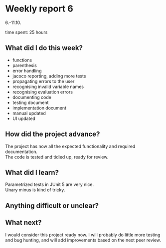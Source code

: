 # Weekly report 6

6.-11.10.

time spent: 25 hours

## What did I do this week?
- functions
- parenthesis
- error handling
- jacoco reporting, adding more tests
- propagating errors to the user
- recognising invalid variable names
- recognising evaluation errors
- documenting code
- testing document
- implementation document
- manual updated
- UI updated

## How did the project advance?
The project has now all the expected functionality and required documentation.  
The code is tested and tidied up, ready for review. 

## What did I learn?
Parametrized tests in JUnit 5 are very nice.  
Unary minus is kind of tricky.  

## Anything difficult or unclear?  


## What next?  
I would consider this project ready now. I will probably do 
little more testing and bug hunting, and will add improvements 
based on the next peer review.